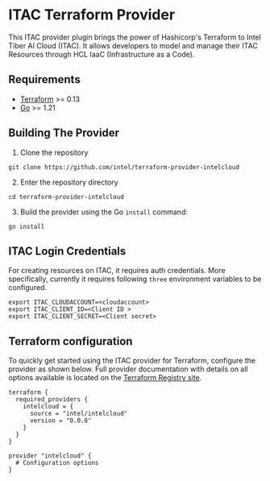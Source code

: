# ITAC Terraform Provider

This ITAC provider plugin brings the power of Hashicorp's Terraform to Intel Tiber AI Cloud (ITAC). It allows developers to model and manage their ITAC Resources through HCL IaaC (Infrastructure as a Code).

## Requirements

- [Terraform](https://developer.hashicorp.com/terraform/downloads) >= 0.13
- [Go](https://golang.org/doc/install) >= 1.21

## Building The Provider

1. Clone the repository
```shell
git clone https://github.com/intel/terraform-provider-intelcloud
```

2. Enter the repository directory
```shell
cd terraform-provider-intelcloud
```

3. Build the provider using the Go `install` command:
```shell
go install
```

## ITAC Login Credentials
For creating resources on ITAC, it requires auth credentials. More specifically, currently it requires following `three` environment variables to be configured.

```
export ITAC_CLOUDACCOUNT=<cloudaccount>
export ITAC_CLIENT_ID=<Client ID >
export ITAC_CLIENT_SECRET=<Client secret>
```


## Terraform configuration

To quickly get started using the ITAC provider for Terraform, configure the provider as shown below. Full provider documentation with details on all options available is located on the [Terraform Registry site](https://registry.terraform.io/providers/intel/intelcloud/latest/docs).

```hcl
terraform {
  required_providers {
    intelcloud = {
      source = "intel/intelcloud"
      version = "0.0.8"
    }
  }
}

provider "intelcloud" {
  # Configuration options
}